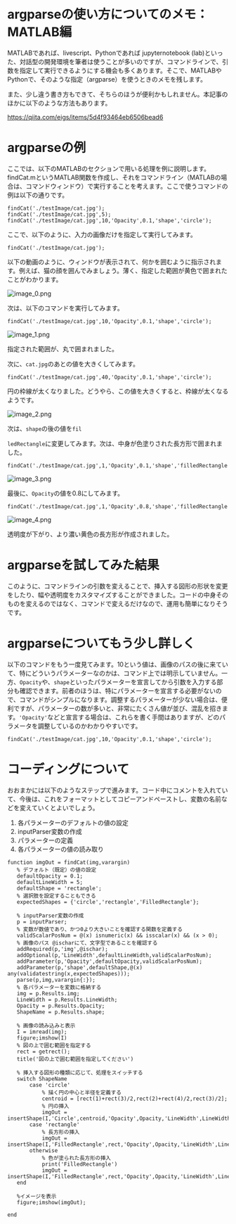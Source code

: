 # argparseの使い方についてのメモ：MATLAB編

MATLABであれば、livescript、Pythonであれば jupyternotebook (lab)といった、対話型の開発環境を筆者は使うことが多いのですが、コマンドラインで、引数を指定して実行できるようにする機会も多くあります。そこで、MATLABやPythonで、そのような指定（argparse）を使うときのメモを残します。

また、少し違う書き方もできて、そちらのほうが便利かもしれません。本記事のほかに以下のような方法もあります。

https://qiita.com/eigs/items/5d4f93464eb6506bead6

# argparseの例

ここでは、以下のMATLABのセクションで用いる処理を例に説明します。findCat.mというMATLAB関数を作成し、それをコマンドライン（MATLABの場合は、コマンドウィンドウ）で実行することを考えます。ここで使うコマンドの例は以下の通りです。

```matlab:Code
findCat('./testImage/cat.jpg');
findCat('./testImage/cat.jpg',5);
findCat('./testImage/cat.jpg',10,'Opacity',0.1,'shape','circle');
```

ここで、以下のように、入力の画像だけを指定して実行してみます。

```matlab:Code
findCat('./testImage/cat.jpg');
```

以下の動画のように、ウィンドウが表示されて、何かを囲むように指示されます。例えば、猫の顔を囲んでみましょう。薄く、指定した範囲が黄色で囲まれたことがわかります。

![image_0.png](README_images/image_0.png)

次は、以下のコマンドを実行してみます。

```matlab:Code
findCat('./testImage/cat.jpg',10,'Opacity',0.1,'shape','circle');
```

![image_1.png](README_images/image_1.png)

指定された範囲が、丸で囲まれました。

次に、`cat.jpg`のあとの値を大きくしてみます。

```matlab:Code
findCat('./testImage/cat.jpg',40,'Opacity',0.1,'shape','circle');
```

円の枠線が太くなりました。どうやら、この値を大きくすると、枠線が太くなるようです。

![image_2.png](README_images/image_2.png)

次は、`shape`の後の値を`fil`

`ledRectangle`に変更してみます。次は、中身が色塗りされた長方形で囲まれました。

```matlab:Code
findCat('./testImage/cat.jpg',1,'Opacity',0.1,'shape','filledRectangle');
```

![image_3.png](README_images/image_3.png)

最後に、`Opacity`の値を0.8にしてみます。

```matlab:Code
findCat('./testImage/cat.jpg',1,'Opacity',0.8,'shape','filledRectangle');
```

![image_4.png](README_images/image_4.png)

透明度が下がり、より濃い黄色の長方形が作成されました。

# argparseを試してみた結果

このように、コマンドラインの引数を変えることで、挿入する図形の形状を変更をしたり、幅や透明度をカスタマイズすることができました。コードの中身そのものを変えるのではなく、コマンドで変えるだけなので、運用も簡単になりそうです。

# argparseについてもう少し詳しく

以下のコマンドをもう一度見てみます。10という値は、画像のパスの後に来ていて、特にどういうパラメーターなのかは、コマンド上では明示していません。一方、`Opacity`や、`shape`といったパラメーターを宣言してから引数を入力する部分も確認できます。前者のほうは、特にパラメーターを宣言する必要がないので、コマンドがシンプルになります。調整するパラメーターが少ない場合は、便利ですが、パラメーターの数が多いと、非常にたくさん値が並び、混乱を招きます。`'Opacity'`などと宣言する場合は、これらを書く手間はありますが、どのパラメータを調整しているのかわかりやすいです。

```matlab:Code
findCat('./testImage/cat.jpg',10,'Opacity',0.1,'shape','circle');
```

# コーディングについて

おおまかには以下のようなステップで進みます。コード中にコメントを入れていて、今後は、これをフォーマットとしてコピーアンドペーストし、変数の名前などを変えていくとよいでしょう。

   1.  各パラメーターのデフォルトの値の設定 
   1.  inputParser変数の作成 
   1.  パラメーターの定義 
   1.  各パラメーターの値の読み取り 

```matlab:Code
function imgOut = findCat(img,varargin)
   % デフォルト（既定）の値の設定
   defaultOpacity = 0.1;
   defaultLineWidth = 5;
   defaultShape = 'rectangle';
   % 選択肢を設定することもできる
   expectedShapes = {'circle','rectangle','FilledRectangle'};
   
   % inputParser変数の作成
   p = inputParser;
   % 変数が数値であり、かつ0より大きいことを確認する関数を定義する
   validScalarPosNum = @(x) isnumeric(x) && isscalar(x) && (x > 0);
   % 画像のパス @ischarにて、文字型であることを確認する
   addRequired(p,'img',@ischar);
   addOptional(p,'LineWidth',defaultLineWidth,validScalarPosNum);
   addParameter(p,'Opacity',defaultOpacity,validScalarPosNum);
   addParameter(p,'shape',defaultShape,@(x) any(validatestring(x,expectedShapes)));
   parse(p,img,varargin{:});
   % 各パラメーターを変数に格納する
   img = p.Results.img;
   LineWidth = p.Results.LineWidth;
   Opacity = p.Results.Opacity;
   ShapeName = p.Results.shape;
   
   % 画像の読み込みと表示
   I = imread(img);
   figure;imshow(I)
   % 図の上で囲む範囲を指定する
   rect = getrect();
   title('図の上で囲む範囲を指定してください')
   
   % 挿入する図形の種類に応じて、処理をスイッチする
   switch ShapeName
       case 'circle'
           % 描く円の中心と半径を定義する
           centroid = [rect(1)+rect(3)/2,rect(2)+rect(4)/2,rect(3)/2];
           % 円の挿入
           imgOut = insertShape(I,'Circle',centroid,'Opacity',Opacity,'LineWidth',LineWidth);
       case 'rectangle'
           % 長方形の挿入
           imgOut = insertShape(I,'FilledRectangle',rect,'Opacity',Opacity,'LineWidth',LineWidth);
       otherwise
           % 色が塗られた長方形の挿入
           print('FilledRectangle')
           imgOut = insertShape(I,'FilledRectangle',rect,'Opacity',Opacity,'LineWidth',LineWidth);
   end

   %イメージを表示
   figure;imshow(imgOut);

end
```
